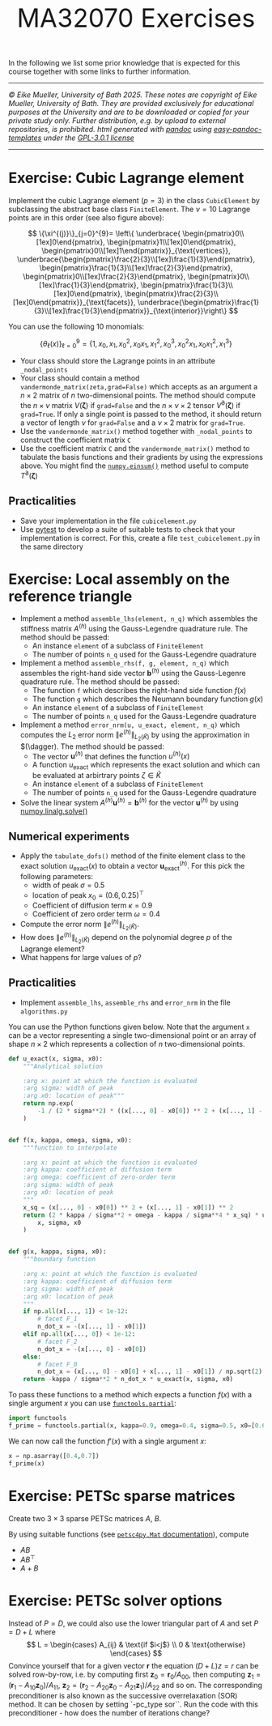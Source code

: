 <div align="center">
  <p style="font-size:50px;">MA32070 Exercises</p>
</div>

In the following we list some prior knowledge that is expected for this course together with some links to further information.

----

*&#169; Eike Mueller, University of Bath 2025. These notes are copyright of Eike Mueller, University of Bath. They are provided exclusively for educational purposes at the University and are to be downloaded or copied for your private study only. Further distribution, e.g. by upload to external repositories, is prohibited. html generated with [pandoc](https://pandoc.org/) using [easy-pandoc-templates](https://github.com/ryangrose/easy-pandoc-templates) under the [GPL-3.0.1 license](https://github.com/ryangrose/easy-pandoc-templates?tab=GPL-3.0-1-ov-file#readme)*

----

# Exercise: Cubic Lagrange element
Implement the cubic Lagrange element ($p=3$) in the class `CubicElement` by subclassing the abstract base class `FiniteElement`. The $\nu=10$ Lagrange points are in this order (see also figure above):

$$
\{\xi^{(j)}\}_{j=0}^{9}=
\left\{
\underbrace{
\begin{pmatrix}0\\[1ex]0\end{pmatrix},
\begin{pmatrix}1\\[1ex]0\end{pmatrix},
\begin{pmatrix}0\\[1ex]1\end{pmatrix}}_{\text{vertices}},
\underbrace{\begin{pmatrix}\frac{2}{3}\\[1ex]\frac{1}{3}\end{pmatrix},
\begin{pmatrix}\frac{1}{3}\\[1ex]\frac{2}{3}\end{pmatrix},
\begin{pmatrix}0\\[1ex]\frac{2}{3}\end{pmatrix},
\begin{pmatrix}0\\[1ex]\frac{1}{3}\end{pmatrix},
\begin{pmatrix}\frac{1}{3}\\[1ex]0\end{pmatrix},
\begin{pmatrix}\frac{2}{3}\\[1ex]0\end{pmatrix}}_{\text{facets}},
\underbrace{\begin{pmatrix}\frac{1}{3}\\[1ex]\frac{1}{3}\end{pmatrix}}_{\text{interior}}\right\}
$$

You can use the following 10 monomials:

$$
\{\theta_\ell(x)\}_{\ell=0}^{9} = \{1,x_0,x_1,x_0^2,x_0x_1,x_1^2,x_0^3,x_0^2x_1,x_0x_1^2,x_1^3\}
$$

* Your class should store the Lagrange points in an attribute `_nodal_points`
* Your class should contain a method `vandermonde_matrix(zeta,grad=False)` which accepts as an argument a $n\times 2$ matrix of $n$ two-dimensional points. The method should compute the $n\times \nu$ matrix $V(\boldsymbol{\zeta})$ if `grad=False` and the $n\times \nu\times 2$ tensor $V^\partial(\boldsymbol{\zeta})$ if `grad=True`. If only a single point is passed to the method, it should return a vector of length $\nu$ for `grad=False` and a $\nu\times 2$ matrix for `grad=True`.
* Use the `vandermonde_matrix()` method together with `_nodal_points` to construct the coefficient matrix `C`
* Use the coefficient matrix `C` and the `vandermonde_matrix()` method to tabulate the basis functions and their gradients by using the expressions above. You might find the [`numpy.einsum()`](https://numpy.org/doc/2.2/reference/generated/numpy.einsum.html) method useful to compute $T^\partial(\boldsymbol{\zeta})$

## Practicalities
* Save your implementation in the file `cubicelement.py`
* Use [pytest](https://docs.pytest.org/) to develop a suite of suitable tests to check that your implementation is correct. For this, create a file `test_cubicelement.py` in the same directory

# Exercise: Local assembly on the reference triangle
* Implement a method `assemble_lhs(element, n_q)` which assembles the stiffness matrix $A^{(h)}$ using the Gauss-Legendre quadrature rule. The method should be passed:
  - An instance `element` of a subclass of `FiniteElement`
  - The number of points `n_q` used for the Gauss-Legendre quadrature
* Implement a method `assemble_rhs(f, g, element, n_q)` which assembles the right-hand side vector $\boldsymbol{b}^{(h)}$ using the Gauss-Legenre quadrature rule. The method should be passed:
  - The function `f` which describes the right-hand side function $f(x)$
  - The function `g` which describes the Neumann boundary function $g(x)$
  - An instance `element` of a subclass of `FiniteElement`
  - The number of points `n_q` used for the Gauss-Legendre quadrature
* Implement a method `error_nrm(u, u_exact, element, n_q)` which computes the $L_2$ error norm $\|e^{(h)}\|_{L_2(\widehat{K})}$ by using the approximation in $(\dagger). The method should be passed:
  - The vector $\boldsymbol{u}^{(h)}$ that defines the function $u^{(h)}(x)$ 
  - A function $u_{\text{exact}}$ which represents the exact solution and which can be evaluated at arbirtrary points $\zeta\in \widehat{K}$
  - An instance `element` of a subclass of `FiniteElement`
  - The number of points `n_q` used for the Gauss-Legendre quadrature
* Solve the linear system $A^{(h)}\boldsymbol{u}^{(h)}=\boldsymbol{b}^{(h)}$ for the vector $\boldsymbol{u}^{(h)}$ by using [numpy.linalg.solve()](https://numpy.org/doc/2.0/reference/generated/numpy.linalg.solve.html)

## Numerical experiments
* Apply the `tabulate_dofs()` method of the finite element class to the exact solution $u_{\text{exact}}(x)$ to obtain a vector $\boldsymbol{u}_{\text{exact}}^{(h)}$. For this pick the following parameters:
  - width of peak $\sigma = 0.5$
  - location of peak $x_0 = (0.6, 0.25)^\top$
  - Coefficient of diffusion term $\kappa = 0.9$
  - Coefficient of zero order term $\omega = 0.4$
* Compute the error norm $\|e^{(h)}\|_{L_2(\widehat{K})}$.
* How does $\|e^{(h)}\|_{L_2(\widehat{K})}$ depend on the polynomial degree $p$ of the Lagrange element?
* What happens for large values of $p$?

## Practicalities

* Implement `assemble_lhs`, `assemble_rhs` and `error_nrm` in the file `algorithms.py`

You can use the Python functions given below. Note that the argument `x` can be a vector representing a single two-dimensional point or an array of shape $n\times 2$ which represents a collection of $n$ two-dimensional points.

```Python
def u_exact(x, sigma, x0):
    """Analytical solution

    :arg x: point at which the function is evaluated
    :arg sigma: width of peak
    :arg x0: location of peak"""
    return np.exp(
        -1 / (2 * sigma**2) * ((x[..., 0] - x0[0]) ** 2 + (x[..., 1] - x0[1]) ** 2)
    )


def f(x, kappa, omega, sigma, x0):
    """function to interpolate

    :arg x: point at which the function is evaluated
    :arg kappa: coefficient of diffusion term
    :arg omega: coefficient of zero-order term
    :arg sigma: width of peak
    :arg x0: location of peak
    """
    x_sq = (x[..., 0] - x0[0]) ** 2 + (x[..., 1] - x0[1]) ** 2
    return (2 * kappa / sigma**2 + omega - kappa / sigma**4 * x_sq) * u_exact(
        x, sigma, x0
    )


def g(x, kappa, sigma, x0):
    """boundary function

    :arg x: point at which the function is evaluated
    :arg kappa: coefficient of diffusion term
    :arg sigma: width of peak
    :arg x0: location of peak
    """
    if np.all(x[..., 1]) < 1e-12:
        # facet F_1
        n_dot_x = -(x[..., 1] - x0[1])
    elif np.all(x[..., 0]) < 1e-12:
        # facet F_2
        n_dot_x = -(x[..., 0] - x0[0])
    else:
        # facet F_0
        n_dot_x = (x[..., 0] - x0[0] + x[..., 1] - x0[1]) / np.sqrt(2)
    return -kappa / sigma**2 * n_dot_x * u_exact(x, sigma, x0)
```

To pass these functions to a method which expects a function $f(x)$ with a single argument $x$ you can use [`functools.partial`](https://docs.python.org/3/library/functools.html#functools.partial):

```Python
import functools
f_prime = functools.partial(x, kappa=0.9, omega=0.4, sigma=0.5, x0=[0.6, 0.25])
```

We can now call the function $f'(x)$ with a single argument $x$:
```Python
x = np.asarray([0.4,0.7])
f_prime(x)
```

# Exercise: PETSc sparse matrices
Create two $3\times 3$ sparse PETSc matrices $A$, $B$.

By using suitable functions (see [`petsc4py.Mat` documentation](https://petsc.org/release/petsc4py/reference/petsc4py.PETSc.Mat.html)), compute
* $AB$ 
* $AB^\top$
* $A+B$

# Exercise: PETSc solver options
Instead of $P=D$, we could also use the lower triangular part of $A$ and set $P=D+L$ where
$$
L = \begin{cases}
A_{ij} & \text{if $i<j$} \\
0 & \text{otherwise}
\end{cases}
$$
Convince yourself that for a given vector $\boldsymbol{r}$ the equation $(D+L)z=r$ can be solved row-by-row, i.e. by computing first $\boldsymbol{z}_0 = \boldsymbol{r}_0/A_{00}$, then computing $\boldsymbol{z}_1 = (\boldsymbol{r}_1 - A_{10}\boldsymbol{z}_0)/A_{11}$, $\boldsymbol{z}_2=(\boldsymbol{r}_2 - A_{20}\boldsymbol{z}_0 - A_{21}\boldsymbol{z}_1)/A_{22}$ and so on. The corresponding preconditioner is also known as the successive overrelaxation (SOR) method. It can be chosen by setting `-pc_type sor``. Run the code with this preconditioner - how does the number of iterations change?